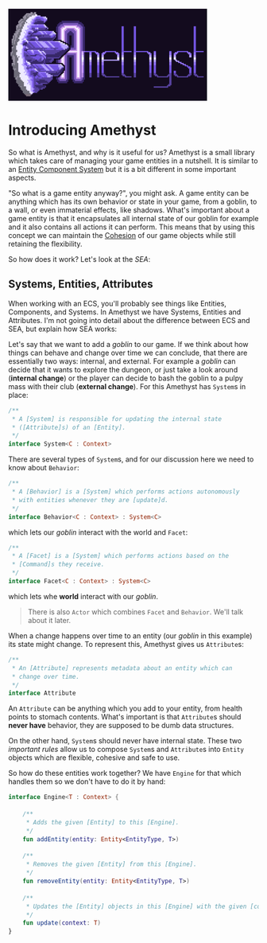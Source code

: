 
![Logo](https://github.com/Hexworks/amethyst/blob/master/amethyst_logo_PREVIEW_shine_darkbg.png)

# Introducing Amethyst

So what is Amethyst, and why is it useful for us? Amethyst is a small library which takes
care of managing your game entities in a nutshell. It is similar to an [Entity Component System](https://en.wikipedia.org/wiki/Entity_component_system)
but it is a bit different in some important aspects.

"So what is a game entity anyway?", you might ask. A game entity can be anything which has its own behavior or state
in your game, from a goblin, to a wall, or even immaterial effects, like shadows. What's important about a game entity
is that it encapsulates all internal state of our goblin for example and it also contains all actions it can
perform. This means that by using this concept we can maintain the [Cohesion](https://en.wikipedia.org/wiki/Cohesion_(computer_science))
of our game objects while still retaining the flexibility.

So how does it work? Let's look at the *SEA*:

## Systems, Entities, Attributes

When working with an ECS, you'll probably see things like Entities, Components, and Systems. In Amethyst we have
Systems, Entities and Attributes. I'm not going into detail about the difference between ECS and SEA, but explain how
SEA works:

Let's say that we want to add a *goblin* to our game. If we think about how things can behave and change over time
we can conclude, that there are essentially two ways: internal, and external. For example a *goblin* can decide
that it wants to explore the dungeon, or just take a look around (**internal change**) or the player can decide to bash
the goblin to a pulpy mass with their club (**external change**). For this Amethyst has `System`s in place:

```kotlin
/**
 * A [System] is responsible for updating the internal state
 * ([Attribute]s) of an [Entity].
 */
interface System<C : Context>
```

There are several types of `System`s, and for our discussion here we need to know about `Behavior`:

```kotlin
/**
 * A [Behavior] is a [System] which performs actions autonomously
 * with entities whenever they are [update]d.
 */
interface Behavior<C : Context> : System<C>
```

which lets our *goblin* interact with the world and `Facet`:

```kotlin
/**
 * A [Facet] is a [System] which performs actions based on the
 * [Command]s they receive.
 */
interface Facet<C : Context> : System<C>
```

which lets whe **world** interact with our *goblin*.

> There is also `Actor` which combines `Facet` and `Behavior`. We'll talk about it later.

When a change happens over time to an entity (our *goblin* in this example) its state might change. To represent
this, Amethyst gives us `Attribute`s:

```kotlin
/**
 * An [Attribute] represents metadata about an entity which can
 * change over time.
 */
interface Attribute
```

An `Attribute` can be anything which you add to your entity, from health points to stomach contents. What's important
is that `Attribute`s should **never have** behavior, they are supposed to be dumb data structures.

On the other hand, `System`s should never have internal state. These two *important rules* allow us to compose `System`s
and `Attribute`s into `Entity` objects which are flexible, cohesive and safe to use.

So how do these entities work together? We have `Engine` for that which handles them so we don't have to
do it by hand:

```kotlin
interface Engine<T : Context> {

    /**
     * Adds the given [Entity] to this [Engine].
     */
    fun addEntity(entity: Entity<EntityType, T>)

    /**
     * Removes the given [Entity] from this [Engine].
     */
    fun removeEntity(entity: Entity<EntityType, T>)

    /**
     * Updates the [Entity] objects in this [Engine] with the given [context].
     */
    fun update(context: T)
}
```
